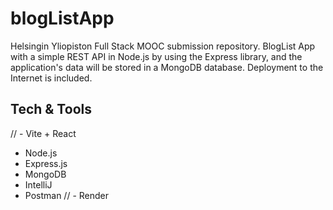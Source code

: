 # blogListApp

Helsingin Yliopiston Full Stack MOOC submission repository. BlogList App with a simple REST API in Node.js by using the Express library, and the application's data will be stored in a MongoDB database. Deployment to the Internet is included. 

## Tech & Tools 

// - Vite + React
- Node.js
- Express.js
- MongoDB
- IntelliJ
- Postman
// - Render

